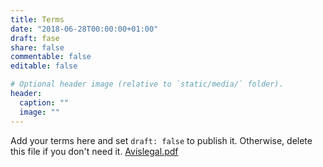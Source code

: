 ```yaml
---
title: Terms
date: "2018-06-28T00:00:00+01:00"
draft: fase
share: false
commentable: false
editable: false

# Optional header image (relative to `static/media/` folder).
header:
  caption: ""
  image: ""
---
```


Add your terms here and set `draft: false` to publish it. Otherwise, delete this file if you don't need it.
[Avislegal.pdf](https://github.com/judithpinto/SolPelvia_Lleida/files/13523879/Avislegal.pdf)
